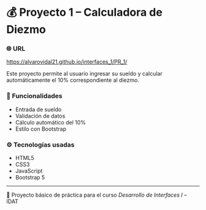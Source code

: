# 💰 Proyecto 1 – Calculadora de Diezmo

### 🌐 URL
https://alvarovidal21.github.io/interfaces_1/PR_1/ 

Este proyecto permite al usuario ingresar su sueldo y calcular automáticamente el 10% correspondiente al diezmo.

### 🧩 Funcionalidades
- Entrada de sueldo
- Validación de datos
- Cálculo automático del 10%
- Estilo con Bootstrap

### ⚙️ Tecnologías usadas
- HTML5
- CSS3
- JavaScript
- Bootstrap 5

---

📂 Proyecto básico de práctica para el curso *Desarrollo de Interfaces I* – IDAT